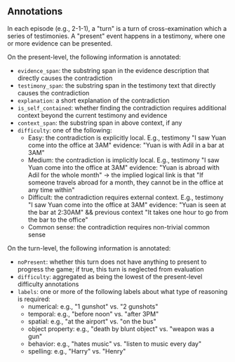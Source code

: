 ## Annotations

In each episode (e.g., 2-1-1), a "turn" is a turn of cross-examination which a series of testimonies. A "present" event happens in a testimony, where one or more evidence can be presented. 

On the present-level, the following information is annotated:
- `evidence_span`: the substring span in the evidence description that directly causes the contradiction
- `testimony_span`: the substring span in the testimony text that directly causes the contradiction
- `explanation`: a short explanation of the contradiction
- `is_self_contained`: whether finding the contradiction requires additional context beyond the current testimony and evidence
- `context_span`: the substring span in above context, if any
- `difficulty`: one of the following:
    - Easy: the contradiction is explicitly local. E.g., testimony "I saw Yuan come into the office at 3AM" evidence: "Yuan is with Adil in a bar at 3AM"
    - Medium: the contradiction is implicitly local. E.g., testimony "I saw Yuan come into the office at 3AM" evidence: "Yuan is abroad with Adil for the whole month" -> the implied logical link is that "If someone travels abroad for a month, they cannot be in the office at any time within"
    - Difficult: the contradiction requires external context. E.g., testimony "I saw Yuan come into the office at 3AM" evidence: "Yuan is seen at the bar at 2:30AM" && previous context "It takes one hour to go from the bar to the office"
    - Common sense: the contradiction requires non-trivial common sense

On the turn-level, the following information is annotated:
- `noPresent`: whether this turn does not have anything to present to progress the game; if true, this turn is neglected from evaluation
- `difficulty`: aggregated as being the lowest of the present-level difficulty annotations
- `labels`: one or more of the following labels about what type of reasoning is required:
    - numerical: e.g., "1 gunshot" vs. "2 gunshots"
    - temporal: e.g., "before noon" vs. "after 3PM"
    - spatial: e.g., "at the airport" vs. "on the bus"
    - object property: e.g., "death by blunt object" vs. "weapon was a gun"
    - behavior: e.g., "hates music" vs. "listen to music every day"
    - spelling: e.g., "Harry" vs. "Henry"